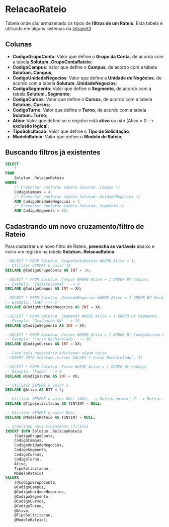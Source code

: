 # RelacaoRateio

Tabela onde são armazenado os tipos de **filtros de um Rateio**. 
Esta tabela é utilizada em alguns sistemas da 
<a href="https://intranet3.fiap.com.br/" target="_blank">Intranet3</a>.

## Colunas

- **CodigoGrupoConta**: Valor que define o **Grupo da Conta**, de acordo com a 
tabela **Solutum..GrupoContaRateio**;
- **CodigoCampus**: Valor que define o **Campus**, de acordo com a tabela 
**Solutum..Campus**;
- **CodigoUnidadeNegocios**: Valor que define a **Unidade de Negócios**, de 
acordo com a tabela **Solutum..UnidadeNegocios**;
- **CodigoSegmento**: Valor que define o **Segmento**, de acordo com a tabela 
**Solutum..Segmento**;
- **CodigoCursos**: Valor que define o **Cursos**, de acordo com a tabela 
**Solutum..Cursos**;
- **CodigoTurno**: Valor que define o **Turno**, de acordo com a tabela 
**Solutum..Turno**;
- **Ativo**: Valor que define se o registro está **ativo** ou não (Ativo = 0 --> 
**exclusão lógica**);
- **TipoSolicitacao**: Valor que define o **Tipo de Solicitação**;
- **ModeloRateio**: Valor que define o **Modelo de Rateio**;

## Buscando filtros já existentes

```sql
SELECT 
    *
FROM 
    Solutum..RelacaoRateio 
WHERE 
    /* Preencher conforme tabela Solutum..Campus */
    CodigoCampus = 4 
    /* Preencher conforme tabela Solutum..UnidadeNegocios */
    AND CodigoUnidadeNegocios = 1 
    /* Preencher conforme tabela Solutum..Segmento */
    AND CodigoSegmento = 12;
```

## Cadastrando um novo cruzamento/filtro de Rateio

Para cadastrar um novo filtro de Rateio, **preencha as variáveis** abaixo e 
insira um registro na tabela **Solutum..RelacaoRateio**:

```sql
--SELECT * FROM Solutum..GrupoContaRateio WHERE Ativo = 1;
-- Utilizar SEMPRE o valor 14
DECLARE @CodigoGrupoConta AS INT = 14;

--SELECT * FROM Solutum..Campus WHERE Ativo = 1 ORDER BY Campus;
-- Exemplo: 'Institucional' --> 8
DECLARE @CodigoCampus AS INT = XX;

--SELECT * FROM Solutum..UnidadeNegocios WHERE Ativo = 1 ORDER BY UnidadeNegocios;
-- Exemplo: 'EAD' --> 5
DECLARE @CodigoUnidadeNegocios AS INT = XX;

--SELECT * FROM Solutum..Segmento WHERE Ativo = 1 ORDER BY Segmento;
-- Exemplo: 'Graduação ON' --> 25
DECLARE @CodigoSegmento AS INT = XX;

--SELECT * FROM Solutum..Cursos WHERE Ativo = 1 ORDER BY CodigoCursos DESC;
-- Exemplo: 'Curso Bacharelado' --> 86
DECLARE @CodigoCursos AS INT = XX;

-- Caso seja necessário adicionar algum curso
--INSERT INTO Solutum..Cursos VALUES ('Curso Bacharelado', 1)

--SELECT * FROM Solutum..Turno WHERE Ativo = 1 ORDER BY Codigo;
-- Exemplo: 'Todos' --> 4
DECLARE @CodigoTurno AS INT = XX;

-- Utilizar SEMPRE o valor 1
DECLARE @Ativo AS BIT = 1;

-- Utilizar SEMPRE o valor NULL (NULL --> Rateio normal; 2 --> Rateio folha de pagamento)
DECLARE @TipoSolicitacao AS TINYINT = NULL;

-- Utilizar SEMPRE o valor NULL
DECLARE @ModeloRateio AS TINYINT = NULL;

-- Inserindo novo cruzamento (filtro)
INSERT INTO Solutum..RelacaoRateio 
	(CodigoGrupoConta, 
	CodigoCampus, 
	CodigoUnidadeNegocios, 
	CodigoSegmento, 
	CodigoCursos, 
	CodigoTurno, 
	Ativo, 
	TipoSolicitacao,
	ModeloRateio)
VALUES 
	(@CodigoGrupoConta,
	@CodigoCampus,
	@CodigoUnidadeNegocios,
	@CodigoSegmento,
	@CodigoCursos,
	@CodigoTurno,
	@Ativo,
	@TipoSolicitacao,
	@ModeloRateio);
```
